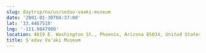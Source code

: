 ```yaml
---
slug: daytrip/na/us/sedav-vaaki-museum
date: '2001-01-30T04:37:00'
lat: '33.4467510'
lng: '-111.9847900'
location: ​​4619 E. Washington St., Phoenix, Arizona 85034, United States
title: S'edav Va'aki Museum
---
```



